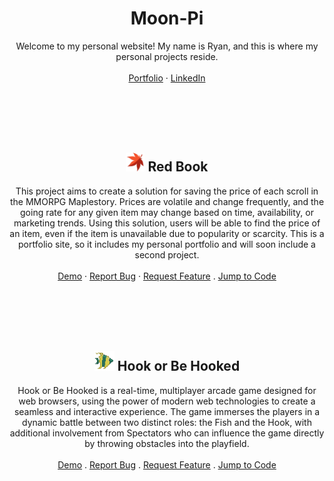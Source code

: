<div align="center">

<h1 align="center">Moon-Pi</h1>
<p align="center">
  Welcome to my personal website! My name is Ryan, and this is where my personal projects reside. 

  <br />
  <br />
  <a href="https://www.moon-pi.net/">Portfolio</a>
  ·
  <a href="https://www.linkedin.com/in/ryan-tombleson-6499ba231/">LinkedIn</a>
</p>

  <br />
  <br />
  <br />
  <br />



<h2 align="center"><img src="images/mapleleaf.png" alt="Leaf Logo" width="30" height="30"> Red Book</h2>

  <p align="center">
    This project aims to create a solution for saving the price of each scroll in the MMORPG Maplestory. Prices are volatile and change frequently, and the going rate for any given item may change based on time, availability, or marketing trends. Using this solution, users will be able to find the price of an item, even if the item is unavailable due to popularity or scarcity. This is a portfolio site, so it includes my personal portfolio and will soon include a second project.
    <br />
    <br />
    <a href="https://www.moon-pi.net/RedBook">Demo</a>
    ·
    <a href="https://github.com/RyanAtRowan/MoonPi_UnPublished/issues/new?labels=bug&template=bug-report---.md">Report Bug</a>
    ·
    <a href="https://github.com/RyanAtRowan/MoonPi_UnPublished/issues/new?labels=enhancement&template=feature-request---.md">Request Feature</a>
    .
    <a href="https://github.com/RyanAtRowan/MoonPi_UnPublished/tree/master/Portfolio/Pages/RedBook">Jump to Code</a>
  </p>

  <br />
  <br />
  <br />
  <br />

  
  <h2 align="center"><img src="images/Fish.gif" alt="Fish Logo" width="32" height="32"> Hook or Be Hooked</h2> 
    <p align="center">
      Hook or Be Hooked is a real-time, multiplayer arcade game designed for web browsers, using the power of modern web technologies to create a seamless and interactive experience.  The game immerses the players in a dynamic battle between two distinct roles: the Fish and the Hook, with additional involvement from Spectators who can influence the game directly by throwing obstacles into the playfield.
    <br />
    <br />
    <a href="https://www.moon-pi.net/HookOrbehooked">Demo</a>
    .
    <a href="https://github.com/RyanAtRowan/MoonPi_UnPublished/issues/new?labels=bug&template=bug-report---.md">Report Bug</a>
    .
    <a href="https://github.com/RyanAtRowan/MoonPi_UnPublished/issues/new?labels=enhancement&template=feature-request---.md">Request Feature</a>
    .
    <a href="https://github.com/RyanAtRowan/MoonPi_UnPublished/blob/master/Portfolio/wwwroot/js/game.js">Jump to Code</a>
    </p>
    
</div>
